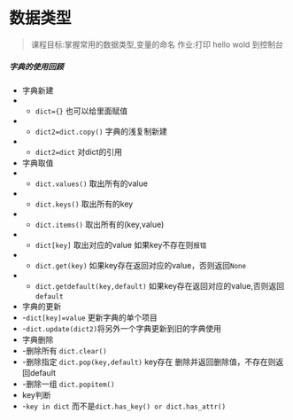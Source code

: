 # 数据类型
> 课程目标:掌握常用的数据类型,变量的命名
> 作业:打印 hello wold 到控制台
##### 字典的使用回顾
+ 字典新建
+ - `dict={}` 也可以给里面赋值
+ - `dict2=dict.copy()` 字典的浅复制新建
+ - `dict2=dict` 对dict的引用
+ 字典取值
+ - `dict.values()` 取出所有的value
+ - `dict.keys()`  取出所有的key
+ - `dict.items()` 取出所有的(key,value)
+ - `dict[key]` 取出对应的value 如果key不存在则`报错`
+ - `dict.get(key)` 如果key存在返回对应的value，否则返回`None`
+ - `dict.getdefault(key,default)` 如果key存在返回对应的value,否则返回`default`
+ 字典的更新
+ -`dict[key]=value` 更新字典的单个项目
+ -`dict.update(dict2)`将另外一个字典更新到旧的字典使用
+ 字典删除
+ -删除所有 `dict.clear()`
+ -删除指定 `dict.pop(key,default)` key存在 删除并返回删除值，不存在则返回default
+ -删除一组 `dict.popitem()`
+ key判断
+ -`key in dict` 而不是`dict.has_key() or dict.has_attr()`